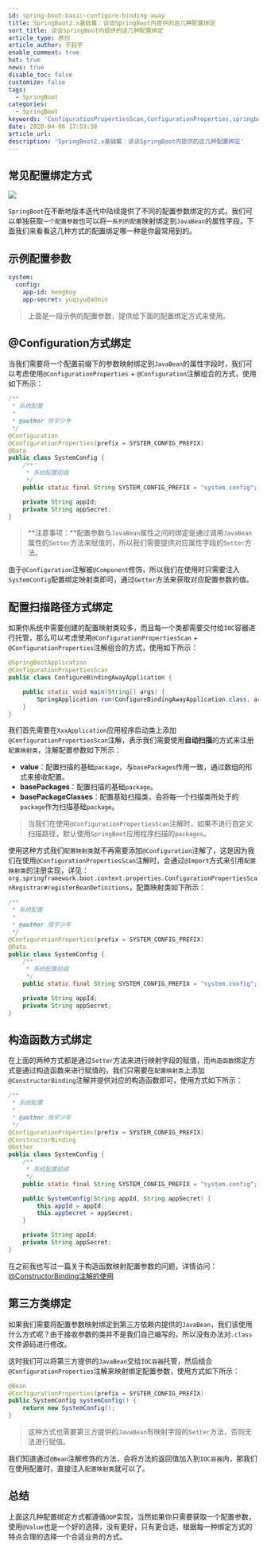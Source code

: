```yaml
---
id: spring-boot-basic-configure-binding-away
title: SpringBoot2.x基础篇：谈谈SpringBoot内提供的这几种配置绑定
sort_title: 谈谈SpringBoot内提供的这几种配置绑定
article_type: 原创
article_author: 于起宇
enable_comment: true
hot: true
news: true
disable_toc: false
customize: false
tags:
  - SpringBoot
categories:
  - SpringBoot
keywords: 'ConfigurationPropertiesScan,ConfigurationProperties,springboot配置'
date: 2020-04-06 17:53:38
article_url:
description: 'SpringBoot2.x基础篇：谈谈SpringBoot内提供的这几种配置绑定'
---
```


## 常见配置绑定方式
![](https://blog.yuqiyu.com/images/post/spring-boot-basic-configure-binding-away-1.png)

`SpringBoot`在不断地版本迭代中陆续提供了不同的配置参数绑定的方式，我们可以单独获取`一个配置参数`也可以将`一系列的配置`映射绑定到`JavaBean`的属性字段，下面我们来看看这几种方式的配置绑定哪一种是你最常用到的。

## 示例配置参数

```yaml
system:
  config:
    app-id: hengboy
    app-secret: yuqiyu@admin
```

> 上面是一段示例的配置参数，提供给下面的配置绑定方式来使用。

## @Configuration方式绑定

当我们需要将一个配置前缀下的参数映射绑定到`JavaBean`的属性字段时，我们可以考虑使用`@ConfigurationProperties` + `@Configuration`注解组合的方式，使用如下所示：

```java
/**
 * 系统配置
 *
 * @author 恒宇少年
 */
@Configuration
@ConfigurationProperties(prefix = SYSTEM_CONFIG_PREFIX)
@Data
public class SystemConfig {
    /**
     * 系统配置前缀
     */
    public static final String SYSTEM_CONFIG_PREFIX = "system.config";

    private String appId;
    private String appSecret;
}
```

> **注意事项：**配置参数与`JavaBean`属性之间的绑定是通过调用`JavaBean`属性的`Setter`方法来赋值的，所以我们需要提供对应属性字段的`Setter`方法。

由于`@Configuration`注解被`@Component`修饰，所以我们在使用时只需要注入`SystemConfig`配置绑定映射类即可，通过`Getter`方法来获取对应配置参数的值。

## 配置扫描路径方式绑定

如果你系统中需要创建的配置映射类较多，而且每一个类都需要交付给`IOC`容器进行托管，那么可以考虑使用`@ConfigurationPropertiesScan` + `@ConfigurationProperties`注解组合的方式，使用如下所示：

```java
@SpringBootApplication
@ConfigurationPropertiesScan
public class ConfigureBindingAwayApplication {

    public static void main(String[] args) {
        SpringApplication.run(ConfigureBindingAwayApplication.class, args);
    }
}
```

我们首先需要在`XxxApplication`应用程序启动类上添加`@ConfigurationPropertiesScan`注解，表示我们需要使用**自动扫描**的方式来注册`配置映射类`，注解配置参数如下所示：

- **value**：配置扫描的基础`package`，与`basePackages`作用一致，通过数组的形式来接收配置。
- **basePackages**：配置扫描的基础`package`。
- **basePackageClasses**：配置基础扫描类，会将每一个扫描类所处于的`package`作为扫描基础`package`。

> 当我们在使用`@ConfigurationPropertiesScan`注解时，如果不进行自定义扫描路径，默认使用`SpringBoot`应用程序扫描的`packages`。

使用这种方式我们`配置映射类`就不再需要添加`@Configuration`注解了，这是因为我们在使用`@ConfigurationPropertiesScan`注解时，会通过`@Import`方式来引用`配置映射类`的注册实现，详见：`org.springframework.boot.context.properties.ConfigurationPropertiesScanRegistrar#registerBeanDefinitions`，配置映射类如下所示：

```java
/**
 * 系统配置
 *
 * @author 恒宇少年
 */
@ConfigurationProperties(prefix = SYSTEM_CONFIG_PREFIX)
@Data
public class SystemConfig {
    /**
     * 系统配置前缀
     */
    public static final String SYSTEM_CONFIG_PREFIX = "system.config";

    private String appId;
    private String appSecret;
}
```



## 构造函数方式绑定

在上面的两种方式都是通过`Setter`方法来进行映射字段的赋值，而`构造函数`绑定方式是通过构造函数来进行赋值的，我们只需要在`配置映射类`上添加`@ConstructorBinding`注解并提供对应的构造函数即可，使用方式如下所示：

```java
/**
 * 系统配置
 *
 * @author 恒宇少年
 */
@ConfigurationProperties(prefix = SYSTEM_CONFIG_PREFIX)
@ConstructorBinding
@Getter
public class SystemConfig {
    /**
     * 系统配置前缀
     */
    public static final String SYSTEM_CONFIG_PREFIX = "system.config";

    public SystemConfig(String appId, String appSecret) {
        this.appId = appId;
        this.appSecret = appSecret;
    }

    private String appId;
    private String appSecret;
}
```

在之前我也写过一篇关于构造函数映射配置参数的问题，详情访问：[@ConstructorBinding注解的使用](https://blog.yuqiyu.com/springboot-constructor-binding-properties.html)

## 第三方类绑定

如果我们需要将配置参数映射绑定到第三方依赖内提供的`JavaBean`，我们该使用什么方式呢？由于接收参数的类并不是我们自己编写的，所以没有办法对`.class`文件源码进行修改。

这时我们可以将第三方提供的`JavaBean`交给`IOC容器`托管，然后结合`@ConfigurationProperties`注解来映射绑定配置参数，使用方式如下所示：

```java
@Bean
@ConfigurationProperties(prefix = SYSTEM_CONFIG_PREFIX)
public SystemConfig systemConfig() {
	return new SystemConfig();
}
```

> 这种方式也需要第三方提供的`JavaBean`有映射字段的`Setter`方法，否则无法进行赋值。



我们知道通过`@Bean`注解修饰的方法，会将方法的返回值加入到`IOC容器`内，那我们在使用配置时，直接注入`配置映射类`就可以了。

## 总结

上面这几种配置绑定方式都遵循`OOP`实现，当然如果你只需要获取一个配置参数，使用`@Value`也是一个好的选择，没有更好，只有更合适，根据每一种绑定方式的特点合理的选择一个合适业务的方式。